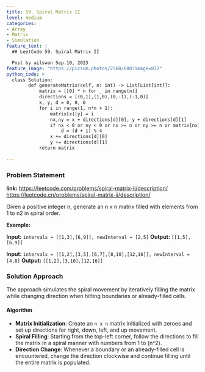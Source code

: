 ```yaml
---
title: 59. Spiral Matrix II
level: medium
categories:
- Array
- Matrix
- Simulation
feature_text: |
  ## LeetCode 59. Spiral Matrix II

  Post by ailswan Sep.10, 2023
feature_image: "https://picsum.photos/2560/600?image=872"
python_code: >
  class Solution:
        def generateMatrix(self, n: int) -> List[List[int]]:
            matrix = [[0] * n for _ in range(n)]
            directions = [(0,1),(1,0),(0,-1),(-1,0)]
            x, y, d = 0, 0, 0
            for i in range(1, n*n + 1):
                matrix[x][y] = i
                nx,ny = x + directions[d][0], y + directions[d][1]
                if nx < 0 or ny < 0 or nx >= n or ny >= n or matrix[nx][ny]:
                    d = (d + 1) % 4
                x += directions[d][0]
                y += directions[d][1]
            return matrix
           
---
```


### Problem Statement
**link:**
https://leetcode.com/problems/spiral-matrix-ii/description/
https://leetcode.cn/problems/spiral-matrix-ii/description/

Given a positive integer n, generate an n x n matrix filled with elements from 1 to n2 in spiral order.

**Example:**

**Input:** `intervals = [[1,3],[6,9]], newInterval = [2,5]`
**Output:** `[[1,5],[6,9]]`

**Input:** `intervals = [[1,2],[3,5],[6,7],[8,10],[12,16]], newInterval = [4,8]`
**Output:** `[[1,2],[3,10],[12,16]]`

### Solution Approach
 
The approach simulates the spiral movement by iteratively filling the matrix while changing direction when hitting boundaries or already-filled cells.

#### Algorithm
- **Matrix Initialization**: Create an `n x n` matrix initialized with zeroes and set up directions for right, down, left, and up movement.
- **Spiral Filling**: Starting from the top-left corner, follow the directions to fill the matrix in a spiral manner with numbers from 1 to \(n^2\).
- **Direction Change**: Whenever a boundary or an already-filled cell is encountered, change the direction clockwise and continue filling until the entire matrix is populated.
